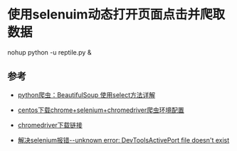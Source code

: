 # 使用selenuim动态打开页面点击并爬取数据

nohup python -u reptile.py &



## 参考

- [python爬虫：BeautifulSoup 使用select方法详解](https://www.cnblogs.com/yizhenfeng168/p/6979339.html)

- [centos下载chrome+selenium+chromedriver爬虫环境配置](https://www.jianshu.com/p/a81593c7c4ab)
- [chromedriver下载链接](http://chromedriver.chromium.org/downloads)
- [解决selenium报错--unknown error: DevToolsActivePort file doesn't exist](https://blog.csdn.net/u012206617/article/details/101623098)
